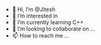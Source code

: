 - 👋 Hi, I’m @Jitesh
- 👀 I’m interested in 
- 🌱 I’m currently learning C++
- 💞️ I’m looking to collaborate on ...
- 📫 How to reach me ...

<!---
Jeetu855/Jeetu855 is a ✨ special ✨ repository because its `README.md` (this file) appears on your GitHub profile.
You can click the Preview link to take a look at your changes.
--->
